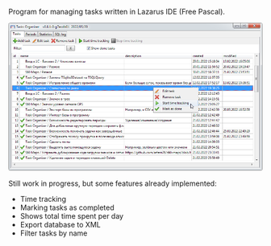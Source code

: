 Program for managing tasks written in Lazarus IDE (Free Pascal).

![](images/screenshot.png)

Still work in progress, but some features already implemented:
- Time tracking
- Marking tasks as completed
- Shows total time spent per day
- Export database to XML
- Filter tasks by name
